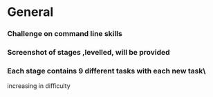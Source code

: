 # General
### Challenge on command line skills
### Screenshot of stages ,levelled, will be provided
### Each stage contains 9 different tasks with each new task\
increasing in difficulty
